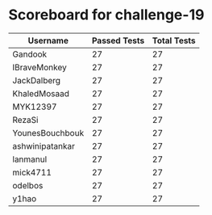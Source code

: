 # Scoreboard for challenge-19
| Username   | Passed Tests | Total Tests |
|------------|--------------|-------------|
| Gandook | 27 | 27 |
| IBraveMonkey | 27 | 27 |
| JackDalberg | 27 | 27 |
| KhaledMosaad | 27 | 27 |
| MYK12397 | 27 | 27 |
| RezaSi | 27 | 27 |
| YounesBouchbouk | 27 | 27 |
| ashwinipatankar | 27 | 27 |
| lanmanul | 27 | 27 |
| mick4711 | 27 | 27 |
| odelbos | 27 | 27 |
| y1hao | 27 | 27 |
